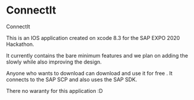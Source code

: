 # ConnectIt
ConnectIt


This is an IOS application created on xcode 8.3 for the SAP EXPO 2020 Hackathon.


It currently contains the bare minimum features and we plan on adding the slowly while also improving the design.


Anyone who wants to download can download and use it for free . It connects to the SAP SCP and also uses the SAP SDK.

There no waranty for this application :D
